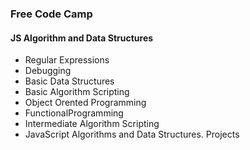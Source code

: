 ### Free Code Camp

####  JS Algorithm and Data Structures

* Regular Expressions
* Debugging
* Basic Data Structures
* Basic Algorithm Scripting
* Object Orented Programming
* FunctionalProgramming
* Intermediate Algorithm Scripting
* JavaScript Algorithms and Data Structures. Projects